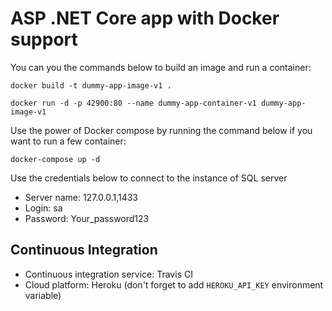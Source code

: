 # ASP .NET Core app with Docker support
You can you the commands below to build an image and run a container:

`docker build -t dummy-app-image-v1 .`

`docker run -d -p 42900:80 --name dummy-app-container-v1 dummy-app-image-v1`

Use the power of Docker compose by running the command below if you want to run a few container:

`docker-compose up -d`

Use the credentials below to connect to the instance of SQL server
- Server name: 127.0.0.1,1433
- Login: sa
- Password: Your_password123

## Continuous Integration
- Continuous integration service: Travis CI
- Cloud platform: Heroku (don't forget to add `HEROKU_API_KEY` environment variable)